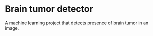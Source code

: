 # Brain tumor detector 

A machine learning project that detects presence of brain tumor in an image.
